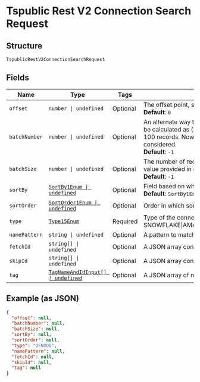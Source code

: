 
# Tspublic Rest V2 Connection Search Request

## Structure

`TspublicRestV2ConnectionSearchRequest`

## Fields

| Name | Type | Tags | Description |
|  --- | --- | --- | --- |
| `offset` | `number \| undefined` | Optional | The offset point, starting from where the records should be included in the response. If no input is provided then offset starts from 0<br>**Default**: `0` |
| `batchNumber` | `number \| undefined` | Optional | An alternate way to set offset for the starting point of the response. Offset field should be kept blank to use the value from this field. Offset value will be calculated as (batchNumber - 1) * batchSize. It is mandatory to provide a value for batchSize with batchNumber. Example: Assume response has 100 records. Now,  batchNumber is set as 2 and batchSize as 10, then offset value will be 10. So, 10 records starting from 11th record will be considered.<br>**Default**: `-1` |
| `batchSize` | `number \| undefined` | Optional | The number of records that should be included in the response starting from offset position. If no input is provided, then all records starting from the value provided in offset is included in the response.<br>**Default**: `-1` |
| `sortBy` | [`SortBy1Enum \| undefined`](../../doc/models/sort-by-1-enum.md) | Optional | Field based on which the re.sponse needs to be ordered. Valid values<br>**Default**: `SortBy1Enum.DEFAULT` |
| `sortOrder` | [`SortOrder1Enum \| undefined`](../../doc/models/sort-order-1-enum.md) | Optional | Order in which sortBy should be applied. Valid values |
| `type` | [`Type15Enum`](../../doc/models/type-15-enum.md) | Required | Type of the connect being searched. Valid values: SNOWFLAKE\|AMAZON_REDSHIFT\|GOOGLE_BIGQUERY\|AZURE_SYNAPSE\|TERADATA\|STARBURST\|SAP_HANA\|ORACLE_ADW\|DATABRICKS\|DENODO |
| `namePattern` | `string \| undefined` | Optional | A pattern to match the name of the connection. This parameter supports matching case-insensitive strings. For a wildcard match, use %. |
| `fetchId` | `string[] \| undefined` | Optional | A JSON array containing the GUIDs of the connections that you want to fetch. |
| `skipId` | `string[] \| undefined` | Optional | A JSON array containing the GUIDs of the connections that you want to skip. |
| `tag` | [`TagNameAndIdInput[] \| undefined`](../../doc/models/tag-name-and-id-input.md) | Optional | A JSON array of name or GUID of tags or both. When both are given then id is considered |

## Example (as JSON)

```json
{
  "offset": null,
  "batchNumber": null,
  "batchSize": null,
  "sortBy": null,
  "sortOrder": null,
  "type": "DENODO",
  "namePattern": null,
  "fetchId": null,
  "skipId": null,
  "tag": null
}
```

